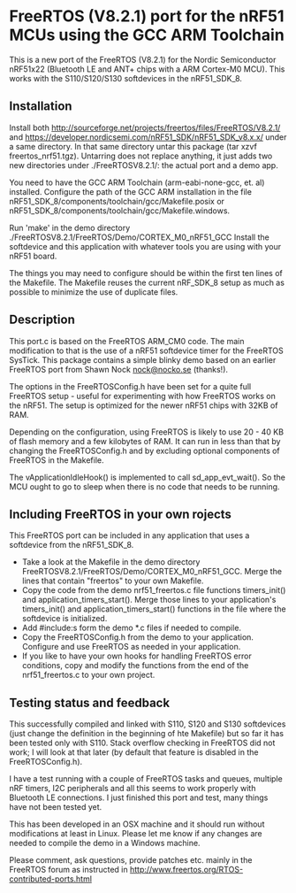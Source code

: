 # FreeRTOS (V8.2.1) port for the nRF51 MCUs using the GCC ARM Toolchain

This is a new port of the FreeRTOS (V8.2.1) for the Nordic Semiconductor nRF51x22
(Bluetooth LE and ANT+ chips with a ARM Cortex-M0 MCU). This works with the S110/S120/S130 softdevices in the nRF51_SDK_8.

## Installation

Install both http://sourceforge.net/projects/freertos/files/FreeRTOS/V8.2.1/ and
https://developer.nordicsemi.com/nRF51_SDK/nRF51_SDK_v8.x.x/
under a same directory. In that same directory untar this package (tar xzvf freertos_nrf51.tgz).
Untarring does not replace anything, it just adds two new directories under ./FreeRTOSV8.2.1/: the actual port and a demo app.

You need to have the GCC ARM Toolchain (arm-eabi-none-gcc, et. al) installed.
Configure the path of the GCC ARM installation in the file nRF51_SDK_8/components/toolchain/gcc/Makefile.posix or nRF51_SDK_8/components/toolchain/gcc/Makefile.windows.

Run 'make' in the demo directory ./FreeRTOSV8.2.1/FreeRTOS/Demo/CORTEX_M0_nRF51_GCC
Install the softdevice and this application with whatever tools you are using with your nRF51 board.

The things you may need to configure should be within the first ten lines of the Makefile.
The Makefile reuses the current nRF_SDK_8 setup as much as possible to minimize the use of duplicate files.

## Description

This port.c is based on the FreeRTOS ARM_CM0 code.
The main modification to that is the use of a nRF51 softdevice timer for the FreeRTOS SysTick.
This package contains a simple blinky demo based on an earlier FreeRTOS port from Shawn Nock <nock@nocko.se> (thanks!).

The options in the FreeRTOSConfig.h have been set for a quite full FreeRTOS setup - useful
for experimenting with how FreeRTOS works on the nRF51.
The setup is optimized for the newer nRF51 chips with 32KB of RAM.

Depending on the configuration, using FreeRTOS is likely to use 20 - 40 KB of flash memory
and a few kilobytes of RAM. It can run in less than that by changing the FreeRTOSConfig.h
and by excluding optional components of FreeRTOS in the Makefile.

The vApplicationIdleHook() is implemented to call sd_app_evt_wait(). So the MCU
ought to go to sleep when there is no code that needs to be running.

## Including FreeRTOS in your own rojects

This FreeRTOS port can be included in any application that uses a softdevice from the nRF51_SDK_8.
- Take a look at the Makefile in the demo directory FreeRTOSV8.2.1/FreeRTOS/Demo/CORTEX_M0_nRF51_GCC.
  Merge the lines that contain "freertos" to your own Makefile.
- Copy the code from the demo nrf51_freertos.c file functions timers_init() and application_timers_start().
  Merge those lines to your application's timers_init() and application_timers_start() functions in the file where the softdevice is initialized.
- Add  #include:s form the demo *.c files if needed to compile.
- Copy the FreeRTOSConfig.h from the demo to your application. Configure and use FreeRTOS as needed in your application.
- If you like to have your own hooks for handling FreeRTOS error conditions, copy and modify the functions from the end of the nrf51_freertos.c to your own project.

## Testing status and feedback

This successfully compiled and linked with S110, S120 and S130 softdevices (just change the definition in the beginning of hte Makefile) but so far it has been tested only with S110.
Stack overflow checking in FreeRTOS did not work; I will look at that later (by default that feature is disabled in the FreeRTOSConfig.h).

I have a test running with a couple of FreeRTOS tasks and queues, multiple nRF timers, I2C peripherals and all this seems to work properly with Bluetooth LE connections.
I just finished this port and test, many things have not been tested yet.

This has been developed in an OSX machine and it should run without modifications at least in Linux.
Please let me know if any changes are needed to compile the demo in a Windows machine.

Please comment, ask questions, provide patches etc. mainly in the FreeRTOS forum as instructed in
 http://www.freertos.org/RTOS-contributed-ports.html


